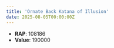 ```yaml
---
title: 'Ornate Back Katana of Illusion'
date: 2025-08-05T00:00:00Z
---
```

- **RAP**: 108186
- **Value**: 190000
